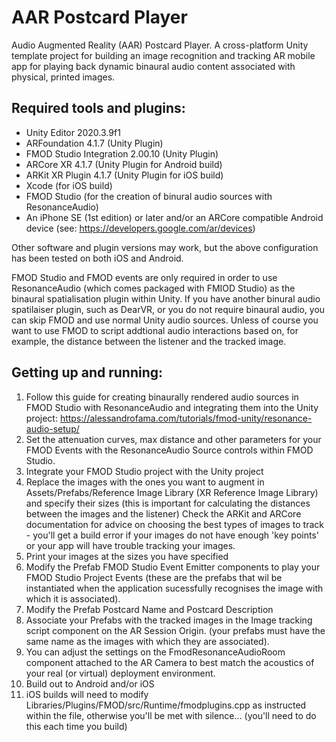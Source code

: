 # AAR Postcard Player

Audio Augmented Reality (AAR) Postcard Player. A cross-platform Unity template project for building an image recognition and tracking AR mobile app for playing back dynamic binaural audio content associated with physical, printed images.

## Required tools and plugins:

* Unity Editor 2020.3.9f1
* ARFoundation 4.1.7 (Unity Plugin)
* FMOD Studio Integration 2.00.10 (Unity Plugin)
* ARCore XR 4.1.7 (Unity Plugin for Android build)
* ARKit XR Plugin 4.1.7 (Unity Plugin for iOS build)
* Xcode (for iOS build)
* FMOD Studio (for the creation of binural audio sources with ResonanceAudio)
* An iPhone SE (1st edition) or later and/or an ARCore compatible Android device (see: https://developers.google.com/ar/devices)

Other software and plugin versions may work, but the above configuration has been tested on both iOS and Android.

FMOD Studio and FMOD events are only required in order to use ResonanceAudio (which comes packaged with FMIOD Studio) as the binaural spatialisation plugin within Unity. If you have another binural audio spatilaiser plugin, such as DearVR, or you do not require binaural audio, you can skip FMOD and use normal Unity audio sources. Unless of course you want to use FMOD to script addtional audio interactions based on, for example, the distance between the listener and the tracked image.

## Getting up and running:

1. Follow this guide for creating binaurally rendered audio sources in FMOD Studio with ResonanceAudio and integrating them into the Unity project: https://alessandrofama.com/tutorials/fmod-unity/resonance-audio-setup/
2. Set the attenuation curves, max distance and other parameters for your FMOD Events with the ResonanceAudio Source controls within FMOD Studio.
3. Integrate your FMOD Studio project with the Unity project
4. Replace the images with the ones you want to augment in Assets/Prefabs/Reference Image Library (XR Reference Image Library) and specify their sizes (this is important for calculating the distances between the images and the listener) Check the ARKit and ARCore documentation for advice on choosing the best types of images to track - you'll get a build error if your images do not have enough 'key points' or your app will have trouble tracking your images.
5. Print your images at the sizes you have specified
6. Modify the Prefab FMOD Studio Event Emitter components to play your FMOD Studio Project Events (these are the prefabs that wil be instantiated when the application sucessfully recognises the image with which it is associated).
7. Modify the Prefab Postcard Name and Postcard Description
8. Associate your Prefabs with the tracked images in the Image tracking script component on the AR Session Origin. (your prefabs must have the same name as the images with which they are associated).
9. You can adjust the settings on the FmodResonanceAudioRoom component attached to the AR Camera to best match the acoustics of your real (or virtual) deployment environment.
10. Build out to Android and/or iOS
11. iOS builds will need to modify Libraries/Plugins/FMOD/src/Runtime/fmodplugins.cpp as instructed within the file, otherwise you'll be met with silence... (you'll need to do this each time you build)
